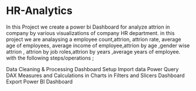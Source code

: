 # HR-Analytics
In this Project we create a power bi  Dashboard for analyze attrion in company by various visualizations  of company HR department. in this project we are analaysing a employee count,attrion, attrion rate, average age of employees, average income of employee,attrion by age ,gender wise attrion , attrion by job roles,attrion by years ,average years of employee.
with the following steps/operations ;


Data Cleaning & Processing 
Dashboard Setup
Import data 
Power Query 
DAX 
Measures and Calculations in 
Charts in 
Filters and Slicers 
Dashboard 
Export Power BI Dashboard
